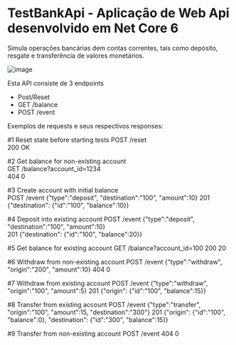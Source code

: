 # TestBankApi - Aplicação de Web Api desenvolvido em Net Core 6 
  Simula operações bancárias dem contas correntes, tais como depósito, resgate e transferência de valores monetários.
  
![image](https://user-images.githubusercontent.com/4015482/174405289-4929d788-550c-468d-9e21-c4231a0f4c36.png)


Esta API consiste de 3 endpoints
 - Post/Reset
 - GET /balance
 - POST /event
 
Exemplos de requests e seus respectivos responses:

#1 Reset state before starting tests
POST /reset												
200 OK
 
#2 Get balance for non-existing account					 
GET /balance?account_id=1234	
404 0
  
#3 Create account with initial balance					 
POST /event
{"type":"deposit", "destination":"100", "amount":10}
201 {"destination": {"id":"100", "balance":10}}
  
#4 Deposit into existing account
POST /event 
{"type":"deposit", "destination":"100", "amount":10}	
201 {"destination": {"id":"100", "balance":20}}

#5 Get balance for existing account
GET /balance?account_id=100
200 20

#6 Withdraw from non-existing account
POST /event
{"type":"withdraw", "origin":"200", "amount":10}
404 0

#7 Withdraw from existing account
POST /event
{"type":"withdraw", "origin":"100", "amount":5}
201 {"origin": {"id":"100", "balance":15}}

#8 Transfer from existing account
 POST /event
 {"type":"transfer", "origin":"100", "amount":15, "destination":"300"}
 201 {"origin": {"id":"100", "balance":0}, "destination": {"id":"300", "balance":15}}

#9 Transfer from non-existing account
POST /event 
404 0
